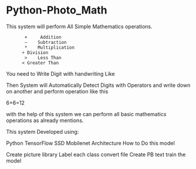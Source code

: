 # Python-Photo_Math

This system will perform All Simple Mathematics operations.

           +	 Addition
           –	Subtraction
           *	Multiplication
          ÷	Division
           >	Less Than
          <	Greater Than
You need to Write Digit with handwriting Like



Then System will Automatically Detect Digits with Operators and write down on another and perform operation like this

6+6=12

with the help of this system we can perform all basic mathematics operations as already mentions.

This system Developed using:

Python
TensorFlow
SSD Mobilenet Architecture
How to Do this model 

Create picture library
Label each class
convert file
Create PB text
train the model
